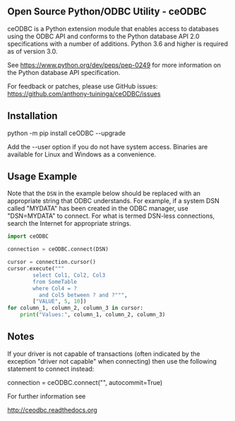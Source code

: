 Open Source Python/ODBC Utility - ceODBC
----------------------------------------

ceODBC is a Python extension module that enables access to databases using the
ODBC API and conforms to the Python database API 2.0 specifications with a
number of additions. Python 3.6 and higher is required as of version 3.0.

See https://www.python.org/dev/peps/pep-0249 for more information on the Python
database API specification.

For feedback or patches, please use GitHub issues:
https://github.com/anthony-tuininga/ceODBC/issues


Installation
------------

python -m pip install ceODBC --upgrade

Add the --user option if you do not have system access. Binaries are available
for Linux and Windows as a convenience.


Usage Example
-------------

Note that the `DSN` in the example below should be replaced with an
appropriate string that ODBC understands. For example, if a system DSN called
"MYDATA" has been created in the ODBC manager, use "DSN=MYDATA" to connect.
For what is termed DSN-less connections, search the Internet for appropriate
strings.

```python
import ceODBC

connection = ceODBC.connect(DSN)

cursor = connection.cursor()
cursor.execute("""
        select Col1, Col2, Col3
        from SomeTable
        where Col4 = ?
          and Col5 between ? and ?""",
        ["VALUE", 5, 10])
for column_1, column_2, column_3 in cursor:
    print("Values:", column_1, column_2, column_3)
```


Notes
-----

If your driver is not capable of transactions (often indicated by the exception
"driver not capable" when connecting) then use the following statement to
connect instead:

connection = ceODBC.connect("<DSN>", autocommit=True)

For further information see

http://ceodbc.readthedocs.org
